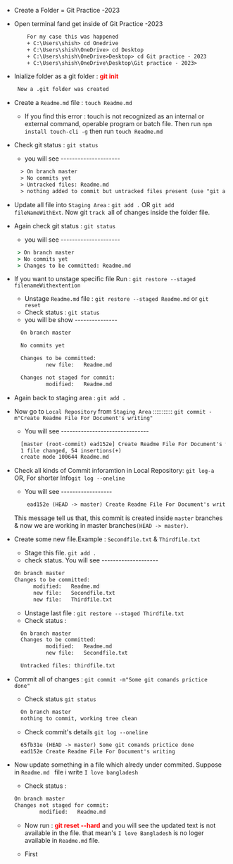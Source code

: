 + Create a Folder = Git Practice -2023<br>
+ Open terminal fand get inside of  Git Practice -2023

    ```html
        For my case this was happened
        + C:\Users\shish> cd Onedrive
        + C:\Users\shish\OneDrive> cd Desktop
        + C:\Users\shish\OneDrive>Desktop> cd Git practice - 2023
        + C:\Users\shish\OneDrive\Desktop\Git practice - 2023>
    ```
+ Inialize folder as a git folder : <strong style="color:red;">git init</strong> 
   ```html
    Now a .git folder was created
   ```
+ Create a `Readme.md` file : `touch Readme.md`
  + If you find this error : touch is not recognized as an internal or external command, operable program or batch file. Then run `npm install touch-cli -g` then run `touch Readme.md`

+ Check git status : `git status`
  + you will see ---------------------
  ```html
    > On branch master
    > No commits yet
    > Untracked files: Readme.md
    > nothing added to commit but untracked files present (use "git add" to track)
  ```

+ Update all file into `Staging Area` : `git add .` OR `git add fileNameWithExt`. Now git `track `all of changes inside the folder file.
+ Again check git status : `git status`
   + you will see ---------------------
   ```cmd
    > On branch master
    > No commits yet
    > Changes to be committed: Readme.md
   ```
+ If you want to unstage specific file Run : `git restore --staged filenameWithextention`
  + Unstage `Readme.md` file : `git restore --staged Readme.md` or `git reset`
  + Check status : `git status`
  + you will be show ---------------
  ```html
    On branch master

    No commits yet

    Changes to be committed:
            new file:   Readme.md

    Changes not staged for commit:
            modified:   Readme.md  
  ```

+ Again back to staging area : `git add .`
+ Now go to `Local Repository` from `Staging Area` ::::::::::: `git commit -m"Create Readme File For Document's writing"`
  + You will see -------------------------------
  ```html 
    [master (root-commit) ead152e] Create Readme File For Document's writing
    1 file changed, 54 insertions(+)
    create mode 100644 Readme.md
  ```
+ Check all kinds of Commit inforamtion in Local Repository: `git log-a` OR, For shorter Info`git log --oneline`
    + You will see ------------------
    ```html
        ead152e (HEAD -> master) Create Readme File For Document's writing
    ```
    This message tell us that, this commit is created inside `master` branches & now we are working in master branches`(HEAD -> master)`.

+ Create some new file.Example : `Secondfile.txt` &  `Thirdfile.txt`<br>
  + Stage this file. `git add .`
  + check status. You will see --------------------
  ```html
  On branch master
  Changes to be committed:
        modified:   Readme.md
        new file:   Secondfile.txt
        new file:   Thirdfile.txt
  ```
  + Unstage last file : `git restore --staged Thirdfile.txt`
  + Check status : 
  ```html
    On branch master
    Changes to be committed:
            modified:   Readme.md
            new file:   Secondfile.txt

    Untracked files: thirdfile.txt

  ```
+ Commit all of changes : `git commit -m"Some git comands prictice done"`
  +  Check status `git status`
  ```html
    On branch master
    nothing to commit, working tree clean
  ```
  +  Check commit's details `git log --oneline`
  ```html
    65fb31e (HEAD -> master) Some git comands prictice done
    ead152e Create Readme File For Document's writing
  ```

+ Now update something in a file which alredy under commited. Suppose in `Readme.md ` file i write `I love bangladesh`
    + Check status : 
    ```html 
    On branch master
    Changes not staged for commit:
            modified:   Readme.md
    ```
    + Now run : <strong style="color:red;">git reset --hard</strong> and you will see the updated text is not available in the file. that mean's `I love Bangladesh` is no loger available in `Readme.md` file.



  + First
  